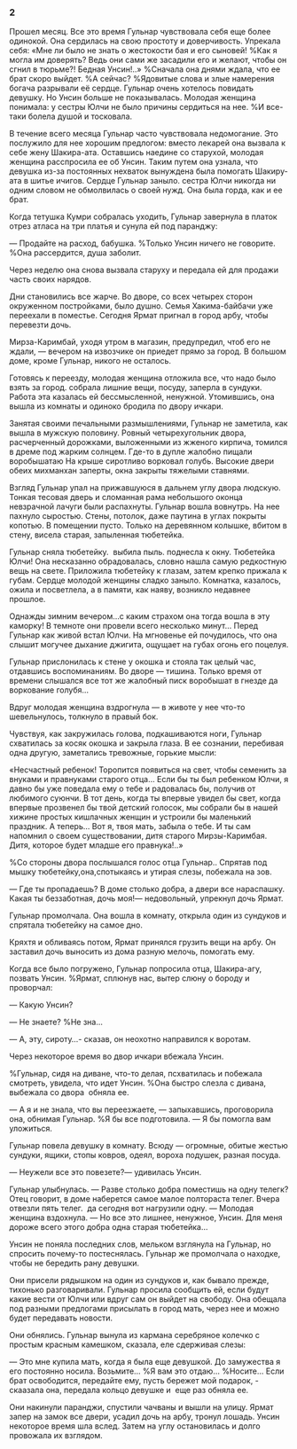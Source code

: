 ### 2

Прошел месяц.
Все это время Гульнар чувствовала себя еще более одинокой.
Она сердилась на свою простоту и доверчивость.
Упрекала себя:
«Мне ли было не знать о жестокости бая и его сыновей!
%Как я могла им доверять?
Ведь они сами же засадили его и желают, чтобы он сгнил в тюрьме?!
Бедная Унсин!..»
%Сначала она днями ждала, что ее брат скоро выйдет.
%А сейчас?
%Ядовитые слова и злые намерения богача разрывали её сердце.
Гульнар очень хотелось повидать девушку.
Но Унсин больше не показывалась.
Молодая женщина понимала: у сестры Юлчи не было причины сердиться на нее.
%И все-таки болела душой и тосковала.

В течение всего месяца Гульнар часто чувствовала недомогание.
Это послужило для нее хорошим предлогом: вместо лекарей она вызвала к себе жену Шакира-ата.
Оставшись наедине со старухой, молодая женщина расспросила ее об Унсин.
Таким путем она узнала, что девушка из-за постоянных нехваток вынуждена была помогать Шакиру-ата в шитье ичигов.
Сердце Гульнар заныло.
сестра Юлчи никогда ни одним словом не обмолвилась о своей нужд.
Она была горда, как и ее брат.

Когда тетушка Кумри собралась уходить, Гульнар завернула в платок отрез атласа на три платья и сунула ей под паранджу:

— Продайте на расход, бабушка.
%Только Унсин ничего не говорите.
%Она рассердится, душа заболит.

Через неделю она снова вызвала старуху и передала ей для продажи часть своих нарядов.

Дни становились все жарче.
Во дворе, со всех четырех сторон окруженном постройками, было душно.
Семья Хакима-байбачи уже переехали в поместье.
Сегодня Ярмат пригнал в город арбу, чтобы перевезти дочь.

Мирза-Каримбай, уходя утром в магазин, предупредил, чтоб его не ждали, — вечером на извозчике он приедет прямо за город.
В большом доме, кроме Гульнар, никого не осталось.

Готовясь к переезду, молодая женщина отложила все, что надо было взять за город.
собрала лишние вещи, посуду, заперла в сундуки.
Работа эта казалась ей бессмысленной, ненужной.
Утомившись, она вышла из комнаты и одиноко бродила по двору ичкари.

Занятая своими печальными размышлениями, Гульнар не заметила, как вышла в мужскую половину.
Ровный четырехугольник двора, расчерченный дорожками, выложенными из жженого кирпича, томился в дреме под жарким солнцем.
Где-то в дупле жалобно пищали воробышатаю
На крыше сиротливо ворковал голубь.
Высокие двери обеих михманхан заперты, окна закрыты тяжелыми ставнями.

Взгляд Гульнар упал на прижавшуюся в дальнем углу двора людскую.
Тонкая тесовая дверь и сломанная рама небольшого оконца невзрачной лачуги были распахнуты.
Гульнар вошла вовнутрь.
На нее пахнуло сыростью.
Стены, потолок, даже паутина в углах покрыты копотью.
В помещении пусто.
Только на деревянном колышке, вбитом в стену, висела старая, запыленная тюбетейка.

Гульнар сняла тюбетейку.
 выбила пыль.
поднесла к окну.
Тюбетейка Юлчи!
Она несказанно обрадовалась, словно нашла самую редкостную вещь на свете.
Приложила тюбетейку к глазам, затем крепко прижала к губам.
Сердце молодой женщины сладко заныло.
Комнатка, казалось, ожила и посветлела, а в памяти, как наяву, возникло недавнее прошлое.

Однажды зимним вечером…с каким страхом она тогда вошла в эту каморку!
В темноте они провели всего несколько минут…
Перед Гульнар как живой встал Юлчи.
На мгновенье ей почудилось, что она слышит могучее дыхание джигита, ощущает на губах огонь его поцелуя.

Гульнар прислонилась к стене у окошка и стояла так целый час, отдавшись воспоминаниям.
Во дворе — тишина.
Только время от времени слышался все тот же жалобный писк воробышат в гнезде да воркование голубя…

Вдруг молодая женщина вздрогнула — в животе у нее что-то шевельнулось, толкнуло в правый бок.

Чувствуя, как закружилась голова, подкашиваются ноги, Гульнар схватилась за косяк окошка и закрыла глаза.
В ее сознании, перебивая одна другую, заметались тревожные, горькие мысли:

«Несчастный ребенок!
Торопится появиться на свет, чтобы семенить за внуками и правнуками старого отца…
Если бы ты был ребенком Юлчи, я давно бы уже поведала ему о тебе и радовалась бы, получив от любимого суюнчи.
В тот день, когда ты впервые увидел бы свет, когда впервые прозвенел бы твой детский голосок, мы собрали бы в нашей хижине простых кишлачных женщин и устроили бы маленький праздник.
А теперь…
Вот я, твоя мать, забыла о тебе.
И ты сам напомнил о своем существовании, дитя старого Мирзы-Каримбая.
Дитя, которое будет младше его правнука!..»

%Со стороны двора послышался голос отца Гульнар..
Спрятав под мышку тюбетейку,она,спотыкаясь и утирая слезы, побежала на зов.

— Где ты пропадаешь?
В доме столько добра, а двери все нараспашку.
Какая ты беззаботная, дочь моя!— недовольный, упрекнул дочь Ярмат.

Гульнар промолчала.
Она вошла в комнату, открыла один из сундуков и спрятала тюбетейку на самое дно.

Кряхтя и обливаясь потом, Ярмат принялся грузить вещи на арбу.
Он заставил дочь выносить из дома разную мелочь, помогать ему.

Когда все было погружено, Гульнар попросила отца, Шакира-агу, позвать Унсин.
%Ярмат, сплюнув нас, вытер слюну о бороду и проворчал:

— Какую Унсин?

— Не знаете?
%Не зна...

— А, эту, сироту…- сказав, он неохотно направился к воротам.

Через некоторое время во двор ичкари вбежала Унсин.

%Гульнар, сидя на диване, что-то делая, псхватилась и побежала смотреть, увидела, что идет Унсин.
%Она быстро слезла с дивана, выбежала со двора  обняла ее.

— А я и не знала, что вы переезжаете, — запыхавшись, проговорила она, обнимая Гульнар.
%Я бы все подготовила.
— Я бы помогла вам уложиться.

Гульнар повела девушку в комнату.
Всюду — огромные, обитые жестью сундуки, ящики, стопы ковров, одеял, вороха подушек, разная посуда.

— Неужели все это повезете?— удивилась Унсин.

Гульнар улыбнулась.
— Разве столько добра поместишь на одну телегк?
Отец говорит, в доме наберется самое малое полтораста телег.
Вчера отвезли пять телег.
 да сегодня вот нагрузили одну.
— Молодая женщина вздохнула.
— Но все это лишнее, ненужное, Унсин.
Для меня дороже всего этого добра одна старая тюбетейка…

Унсин не поняла последних слов, мельком взглянула на Гульнар, но спросить почему-то постеснялась.
Гульнар же промолчала о находке, чтобы не бередить рану девушки.

Они присели рядышком на один из сундуков и, как бывало прежде, тихонько разговаривали.
Гульнар просила сообщить ей, если будут какие вести от Юлчи или вдруг сам он выйдет на свободу.
Она обещала под разными предлогами присылать в город мать, через нее и можно будет передавать новости.

Они обнялись.
Гульнар вынула из кармана серебряное колечко с простым красным камешком, сказала, еле сдерживая слезы:

— Это мне купила мать, когда я была еще девушкой.
До замужества я его постоянно носила.
Возьмите…
%Я вам это отдаю...
%Носите...
Если брат освободится, передайте ему, пусть бережет мой подарок, - скаазала она, передала кольцо девушке и  еще раз обняла ее.

Они накинули паранджи, спустили чачваны и вышли на улицу.
Ярмат запер на замок все двери, усадил дочь на арбу, тронул лошадь.
Унсин некоторое время шла вслед.
Затем на углу остановилась и долго провожала их взглядом.
